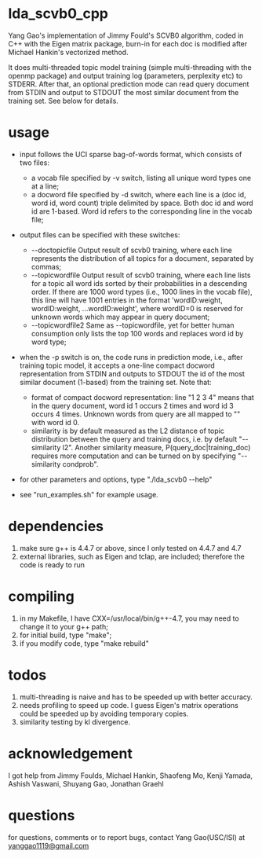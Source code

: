 lda_scvb0_cpp
=============

Yang Gao's implementation of Jimmy Fould's SCVB0 algorithm, coded in C++ with the Eigen matrix package, burn-in for each doc is modified after Michael Hankin's vectorized method.

It does multi-threaded topic model training (simple multi-threading with the openmp package) and output training log (parameters, perplexity etc) to STDERR. After that, an optional prediction mode can read query document from STDIN and output to STDOUT the most similar document from the training set. See below for details.

usage
=====

- input follows the UCI sparse bag-of-words format, which consists of two files: 
    - a vocab file specified by -v switch, listing all unique word types one at a line; 
    - a docword file specified by -d switch, where each line is a (doc id, word id, word count) triple delimited by space. Both doc id and word id are 1-based. Word id refers to the corresponding line in the vocab file;

- output files can be specified with these switches:

   - --doctopicfile <string>
     Output result of scvb0 training, where each line represents the distribution of all topics for a document, separated by commas;
   - --topicwordfile <string>
     Output result of scvb0 training, where each line lists for a topic all word ids sorted by their probabilities in a descending order. If there are 1000 word types (i.e., 1000 lines in the vocab file), this line will have 1001 entries in the format 'wordID:weight, wordID:weight, ...wordID:weight', where wordID=0 is reserved for unknown words <unk> which may appear in query document;
   - --topicwordfile2 <string>
     Same as --topicwordfile, yet for better human consumption only lists the top 100 words and replaces word id by word type;

- when the -p switch is on, the code runs in prediction mode, i.e., after training topic model, it accepts a one-line compact docword representation from STDIN and outputs to STDOUT the id of the most similar document (1-based) from the training set. Note that:

    - format of compact docword representation: line "1 2 3 4" means that in the query document, word id 1 occurs 2 times and word id 3 occurs 4 times. Unknown words from query are all mapped to "<unk>" with word id 0.
    - similarity is by default measured as the L2 distance of topic distribution between the query and training docs, i.e. by default "--similarity l2". Another similarity measure, P(query_doc|training_doc) requires more computation and can be turned on by specifying "--similarity condprob".

- for other parameters and options, type "./lda_scvb0 --help"

-  see "run_examples.sh" for example usage.

dependencies
============
1. make sure g++ is 4.4.7 or above, since I only tested on 4.4.7 and 4.7
2. external libraries, such as Eigen and tclap, are included; therefore the code is ready to run

compiling
=========
1. in my Makefile, I have CXX=/usr/local/bin/g++-4.7, you may need to change it to your g++ path;
2. for initial build, type "make";
3. if you modify code, type "make rebuild"

todos
=====
1. multi-threading is naive and has to be speeded up with better accuracy.
2. needs profiling to speed up code. I guess Eigen's matrix operations could be speeded up by avoiding temporary copies.
3. similarity testing by kl divergence.

acknowledgement
===============
I got help from Jimmy Foulds, Michael Hankin, Shaofeng Mo, Kenji Yamada, Ashish Vaswani, Shuyang Gao, Jonathan Graehl

questions
=========
for questions, comments or to report bugs, contact Yang Gao(USC/ISI) at yanggao1119@gmail.com

